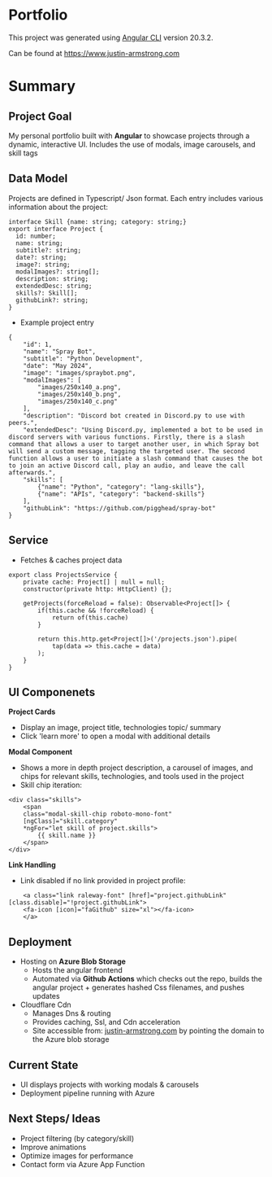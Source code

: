 # Portfolio

This project was generated using [Angular CLI](https://github.com/angular/angular-cli) version 20.3.2.

Can be found at https://www.justin-armstrong.com

# Summary
## Project Goal
My personal portfolio built with **Angular**  to showcase projects through a dynamic, interactive UI. 
Includes the use of modals, image carousels, and skill tags

## Data Model 
Projects are defined in Typescript/ Json format.
Each entry includes various information about the project:

```
interface Skill {name: string; category: string;}
export interface Project {
  id: number;
  name: string;
  subtitle?: string;
  date?: string;
  image?: string;
  modalImages?: string[];
  description: string;
  extendedDesc: string;
  skills?: Skill[];
  githubLink?: string;
}
```

- Example project entry
```
{
    "id": 1,
    "name": "Spray Bot",
    "subtitle": "Python Development",
    "date": "May 2024",
    "image": "images/spraybot.png",
    "modalImages": [
        "images/250x140_a.png",
        "images/250x140_b.png",
        "images/250x140_c.png"
    ],
    "description": "Discord bot created in Discord.py to use with peers.",
    "extendedDesc": "Using Discord.py, implemented a bot to be used in discord servers with various functions. Firstly, there is a slash command that allows a user to target another user, in which Spray bot will send a custom message, tagging the targeted user. The second function allows a user to initiate a slash command that causes the bot to join an active Discord call, play an audio, and leave the call afterwards.",
    "skills": [
        {"name": "Python", "category": "lang-skills"},
        {"name": "APIs", "category": "backend-skills"}
    ],
    "githubLink": "https://github.com/pigghead/spray-bot"
}
```

## Service
- Fetches & caches project data
```
export class ProjectsService {
    private cache: Project[] | null = null;
    constructor(private http: HttpClient) {};

    getProjects(forceReload = false): Observable<Project[]> {
        if(this.cache && !forceReload) {
            return of(this.cache)
        }

        return this.http.get<Project[]>('/projects.json').pipe(
            tap(data => this.cache = data)
        );
    }
}
```

## UI Componenets
**Project Cards**
- Display an image, project title, technologies topic/ summary
- Click 'learn more' to open a modal with additional details

**Modal Component**
- Shows a more in depth project description, a carousel of images, and
    chips for relevant skills, technologies, and tools used in the 
    project
- Skill chip iteration:
```
<div class="skills">
    <span 
    class="modal-skill-chip roboto-mono-font" 
    [ngClass]="skill.category"
    *ngFor="let skill of project.skills">
        {{ skill.name }}
    </span>
</div>
```

**Link Handling**
- Link disabled if no link provided in project profile:
```
    <a class="link raleway-font" [href]="project.githubLink" [class.disable]="!project.githubLink">
    <fa-icon [icon]="faGithub" size="xl"></fa-icon>
    </a>
```

## Deployment
- Hosting on **Azure Blob Storage**
    - Hosts the angular frontend
    - Automated via **Github Actions** which checks out the repo, builds the angular project +
        generates hashed Css filenames, and pushes updates
- Cloudflare Cdn
    - Manages Dns & routing
    - Provides caching, Ssl, and Cdn acceleration
    - Site accessible from: [justin-armstrong.com](justin-armstrong.com) by pointing the domain
        to the Azure blob storage

## Current State
- UI displays projects with working modals & carousels
- Deployment pipeline running with Azure

## Next Steps/ Ideas
- Project filtering (by category/skill)
- Improve animations
- Optimize images for performance
- Contact form via Azure App Function
